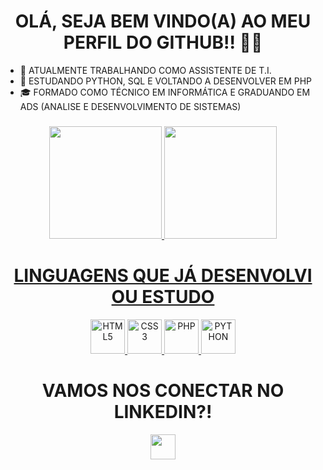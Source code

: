 ### 
<h1 align="center"> OLÁ, SEJA BEM VINDO(A) AO MEU PERFIL DO GITHUB!! 👋🏽 </h1>

- 🔭 ATUALMENTE TRABALHANDO COMO ASSISTENTE DE T.I.
- 🌱 ESTUDANDO PYTHON, SQL E VOLTANDO A DESENVOLVER EM PHP
- 🎓 FORMADO COMO TÉCNICO EM INFORMÁTICA E GRADUANDO EM ADS (ANALISE E DESENVOLVIMENTO DE SISTEMAS)

###
<div align="center">
  <a href="https://github.com/ItaloAzevedo">
  <img height="180em" src="https://github-readme-stats.vercel.app/api?username=ItaloAzevedo&show_icons=true&theme=apprentice&include_all_commits=true&count_private=true&border-radius=25px"/>
  <img height="180em" src="https://github-readme-stats.vercel.app/api/top-langs/?username=ItaloAzevedo&layout=compact&langs_count=7&theme=apprentice&border-radius=25px"/>
</div>

###
<h1 align="center"> LINGUAGENS QUE JÁ DESENVOLVI OU ESTUDO </h1>
<div align="center">
  <a href="https://github.com/ItaloAzevedo"> 
  <img style=height:55px; alt="HTML5" src="https://cdn.jsdelivr.net/gh/devicons/devicon/icons/html5/html5-original.svg">
  <img style=height:55px; alt="CSS3" src="https://cdn.jsdelivr.net/gh/devicons/devicon/icons/css3/css3-original.svg">
  <img style=height:55px; alt="PHP" src="https://cdn.jsdelivr.net/gh/devicons/devicon/icons/php/php-plain.svg">
  <img style=height:55px; alt="PYTHON" src="https://cdn.jsdelivr.net/gh/devicons/devicon/icons/python/python-original.svg">
  </a>
</div>

  ### 
<h1 align="center"> VAMOS NOS CONECTAR NO LINKEDIN?! </h1>
<div align="center">
  <a href="https://www.linkedin.com/in/italo-azevedo-7a13971a1/"> 
    <img style=height:40px;  src="https://img.shields.io/badge/LinkedIn-0077B5?style=for-the-badge&logo=linkedin&logoColor=white"> 
  </a>
</div>
